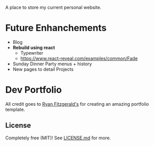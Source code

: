 A place to store my current personal website.

# Future Enhanchements
- Blog
- <b>Rebuild using react</b>
    - Typewriter
    - https://www.react-reveal.com/examples/common/Fade
- Sunday Dinner Party menus + history
- New pages to detail Projects


# Dev Portfolio

All credit goes to [Ryan Fitzgerald's](https://github.com/RyanFitzgerald) for creating an amazing portfolio template. 

## License

Completely free (MIT)! See [LICENSE.md](LICENSE.md) for more.

